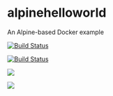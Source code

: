 # alpinehelloworld
An Alpine-based Docker example

[![Build Status](http://192.168.174.129/job/Deployment%20Pipeline/badge/icon)](http://192.168.174.129/job/Deployment%20Pipeline/)

[![Build Status](http://192.168.174.129/buildStatus/icon?job=Deployment+Pipeline)](http://192.168.174.129/job/Deployment%20Pipeline/)

<a href='http://192.168.174.129/job/Deployment%20Pipeline/'><img src='http://192.168.174.129/job/Deployment%20Pipeline/badge/icon'></a>

<a href='http://192.168.174.129/job/Deployment%20Pipeline/'><img src='http://192.168.174.129/buildStatus/icon?job=Deployment+Pipeline'></a>
